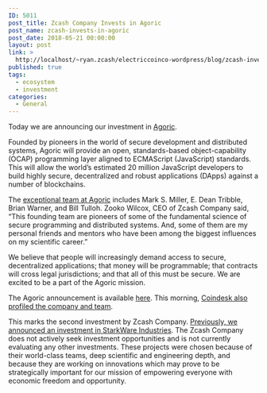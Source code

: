 ```yaml
---
ID: 5011
post_title: Zcash Company Invests in Agoric
post_name: zcash-invests-in-agoric
post_date: 2018-05-21 00:00:00
layout: post
link: >
  http://localhost/~ryan.zcash/electriccoinco-wordpress/blog/zcash-invests-in-agoric/
published: true
tags:
  - ecosystem
  - investment
categories:
  - General
---
```

<p>Today we are announcing our investment in <a href="https://agoric.com/">Agoric</a>.</p>
<p>Founded by pioneers in the world of secure development and distributed systems, Agoric will provide an open, standards-based object-capability (OCAP) programming layer aligned to ECMAScript (JavaScript) standards. This will allow the world’s estimated 20 million JavaScript developers to build highly secure, decentralized and robust applications (DApps) against a number of blockchains. </p>
<p>The <a href="https://agoric.com/team/">exceptional team at Agoric</a> includes Mark S. Miller, E. Dean Tribble, Brian Warner, and Bill Tulloh. Zooko Wilcox, CEO of Zcash Company said, “This founding team are pioneers of some of the fundamental science of secure programming and distributed systems. And, some of them are my personal friends and mentors who have been among the biggest influences on my scientific career.”</p>
<p>We believe that people will increasingly demand access to secure, decentralized applications; that money will be programmable; that contracts will cross legal jurisdictions; and that all of this must be secure. We are excited to be a part of the Agoric mission.</p>
<p>The Agoric announcement is available <a href="https://agoric.com/2018/05/21/introduction.html">here</a>. This morning, <a href="https://www.coindesk.com/new-startup-zooko-naval-betting-better-crypto-contracts/">Coindesk also profiled the company and team</a>.</p>
<p>This marks the second investment by Zcash Company. <a href="/blog/zcash-invests-in-starkware/">Previously, we announced an investment in StarkWare Industries</a>. The Zcash Company does not actively seek investment opportunities and is not currently evaluating any other investments. These projects were chosen because of their world-class teams, deep scientific and engineering depth, and because they are working on innovations which may prove to be strategically important for our mission of empowering everyone with economic freedom and opportunity.</p>
